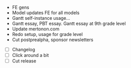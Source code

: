 
- FE gens
- Model updates FE for all models
- Gantt self-instance usage...
- Gantt essay, PBT essay. Gantt essay at 9th grade level
- Update mertonon.com
- Redo setup, usage for grade level
- Cut postprealpha, sponsor newsletters


- [ ] Changelog
- [ ] Click around a bit
- [ ] Cut release
